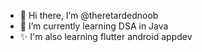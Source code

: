 - 👋 Hi there, I’m @theretardednoob
- 🌱 I’m currently learning DSA in Java
- ✨ I'm also learning flutter android appdev

<!---
theretardednoob/theretardednoob is a ✨ special ✨ repository because its `README.md` (this file) appears on your GitHub profile.
You can click the Preview link to take a look at your changes.
--->
